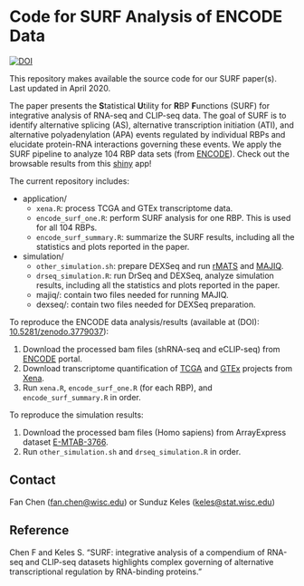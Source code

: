 


<!-- README.md is generated from README.Rmd. Please edit that file -->

# Code for SURF Analysis of ENCODE Data

<!-- badges: start -->

<!-- [![lifecycle](https://img.shields.io/badge/lifecycle-experimental-orange.svg)](https://www.tidyverse.org/lifecycle/#experimental) -->

[![DOI](https://zenodo.org/badge/260113226.svg)](https://zenodo.org/badge/latestdoi/260113226)
<!-- badges: end -->

This repository makes available the source code for our SURF paper(s).
Last updated in April 2020.

The paper presents the **S**tatistical **U**tility for **R**BP
**F**unctions (SURF) for integrative analysis of RNA-seq and CLIP-seq
data. The goal of SURF is to identify alternative splicing (AS),
alternative transcription initiation (ATI), and alternative
polyadenylation (APA) events regulated by individual RBPs and elucidate
protein-RNA interactions governing these events. We apply the SURF
pipeline to analyze 104 RBP data sets (from
[ENCODE](https://www.encodeproject.org)). Check out the browsable
results from this [shiny](http://www.statlab.wisc.edu/shiny/surf/) app\!

The current repository includes:

  - application/
      - `xena.R`: process TCGA and GTEx transcriptome data.
      - `encode_surf_one.R`: perform SURF analysis for one RBP. This is
        used for all 104 RBPs.
      - `encode_surf_summary.R`: summarize the SURF results, including
        all the statistics and plots reported in the paper.
  - simulation/
      - `other_simulation.sh`: prepare DEXSeq and run
        [rMATS](http://rnaseq-mats.sourceforge.net/) and
        [MAJIQ](https://majiq.biociphers.org).
      - `drseq_simulation.R`: run DrSeq and DEXSeq, analyze simulation
        results, including all the statistics and plots reported in the
        paper.
      - majiq/: contain two files needed for running MAJIQ.
      - dexseq/: contain two files needed for DEXSeq preparation.

To reproduce the ENCODE data analysis/results (available at (DOI):
[10.5281/zenodo.3779037](https://doi.org/10.5281/zenodo.3779037)):

1.  Download the processed bam files (shRNA-seq and eCLIP-seq) from
    [ENCODE](https://www.encodeproject.org) portal.
2.  Download transcriptome quantification of
    [TCGA](https://www.cancer.gov/about-nci/organization/ccg/research/structural-genomics/tcga)
    and [GTEx](https://commonfund.nih.gov/gtex) projects from
    [Xena](https://xena.ucsc.edu).
3.  Run `xena.R`, `encode_surf_one.R` (for each RBP), and
    `encode_surf_summary.R` in order.

To reproduce the simulation results:

1.  Download the processed bam files (Homo sapiens) from ArrayExpress
    dataset
    [E-MTAB-3766](https://www.ebi.ac.uk/arrayexpress/experiments/E-MTAB-3766/files/processed/).
2.  Run `other_simulation.sh` and `drseq_simulation.R` in order.

## Contact

Fan Chen (<fan.chen@wisc.edu>) or Sunduz Keles (<keles@stat.wisc.edu>)

## Reference

Chen F and Keles S. “SURF: integrative analysis of a compendium of
RNA-seq and CLIP-seq datasets highlights complex governing of
alternative transcriptional regulation by RNA-binding proteins.”
